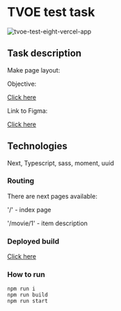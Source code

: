 # TVOE test task
![tvoe-test-eight-vercel-app](https://github.com/maximKaschitskiy/tvoe-test/assets/67905360/6214d7f6-3924-4389-b789-f83925fd55e2)

## Task description
Make page layout:

Objective:

[Click here](https://docs.google.com/document/d/1yilJjIJkZEz9GhHGZg1KxZ2IcrW2FubnloZMegcGdk8/edit)

Link to Figma: 

[Click here](https://www.figma.com/file/BlUOqZFhrfhNwhAH7V1U5T/%D0%A2%D0%B5%D1%81%D1%82%D0%BE%D0%B2%D0%BE%D0%B5-%D0%B7%D0%B0%D0%B4%D0%B0%D0%BD%D0%B8%D0%B5-%D0%B2-%D0%BA%D0%B8%D0%BD%D0%BE%D1%81%D0%B5%D1%80%D0%B2%D0%B8%D1%81-TVO%D0%81?type=design&node-id=0%3A1&mode=design&t=1LamzidsmUN7uMap-1)

## Technologies

Next, Typescript, sass, moment, uuid

### Routing
There are next pages available:

'/' - index page

'/movie/1' - item description

### Deployed build
[Click here](https://tvoe-test-eight.vercel.app/)

### How to run

    npm run i
    npm run build
    npm run start
